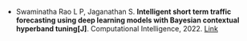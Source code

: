 * Swaminatha Rao L P, Jaganathan S. <b>Intelligent short term traffic forecasting using deep learning models with Bayesian contextual hyperband tuning[J]</b>. Computational Intelligence, 2022. [Link](https://onlinelibrary.wiley.com/doi/abs/10.1111/coin.12554)
